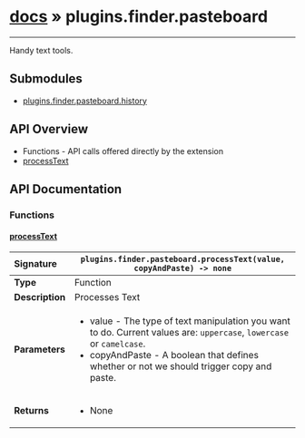 # [docs](index.md) » plugins.finder.pasteboard
---

Handy text tools.

## Submodules
 * [plugins.finder.pasteboard.history](plugins.finder.pasteboard.history.md)

## API Overview
* Functions - API calls offered directly by the extension
 * [processText](#processtext)

## API Documentation

### Functions

#### [processText](#processtext)
| <span style="float: left;">**Signature**</span> | <span style="float: left;">`plugins.finder.pasteboard.processText(value, copyAndPaste) -> none` </span>                                                          |
| -----------------------------------------------------|---------------------------------------------------------------------------------------------------------|
| **Type**                                             | Function |
| **Description**                                      | Processes Text |
| **Parameters**                                       | <ul><li>value - The type of text manipulation you want to do. Current values are: <code>uppercase</code>, <code>lowercase</code> or <code>camelcase</code>.</li><li>copyAndPaste - A boolean that defines whether or not we should trigger copy and paste.</li></ul> |
| **Returns**                                          | <ul><li>None</li></ul> |

